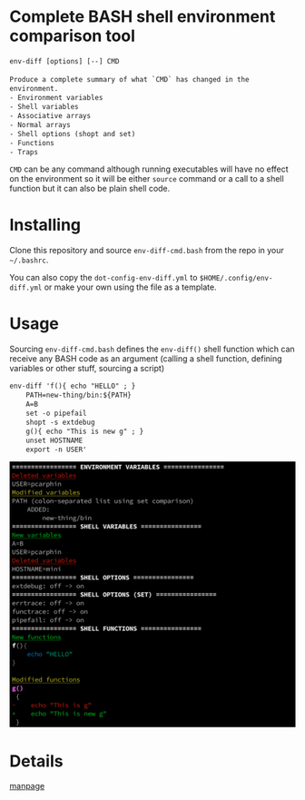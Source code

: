 # Complete BASH shell environment comparison tool

```
env-diff [options] [--] CMD

Produce a complete summary of what `CMD` has changed in the environment.
- Environment variables
- Shell variables
- Associative arrays
- Normal arrays
- Shell options (shopt and set)
- Functions
- Traps
```

`CMD` can be any command although running executables will have no effect on the environment so it will be either `source` command or a call to a shell function but it can also be plain shell code.

# Installing

Clone this repository and source `env-diff-cmd.bash` from the repo in your
`~/.bashrc`.

You can also copy the `dot-config-env-diff.yml` to `$HOME/.config/env-diff.yml`
or make your own using the file as a template.

# Usage

Sourcing `env-diff-cmd.bash` defines the `env-diff()` shell function which can receive
any BASH code as an argument (calling a shell function, defining variables or other stuff,
sourcing a script)

```
env-diff 'f(){ echo "HELLO" ; }
    PATH=new-thing/bin:${PATH}
    A=B
    set -o pipefail
    shopt -s extdebug
    g(){ echo "This is new g" ; }
    unset HOSTNAME
    export -n USER'
```

![example](example.png)

# Details

[manpage](env-diff.org)
